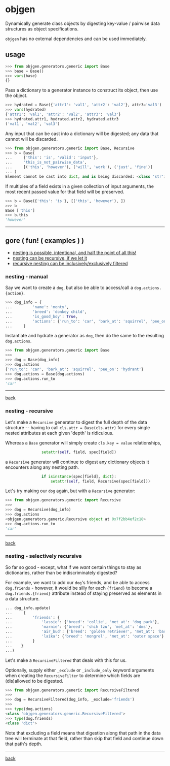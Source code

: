 # objgen

Dynamically generate class objects by digesting key-value / pairwise data structures as object specifications.

`objgen` has no external dependencies and can be used immediately.


## usage

```python
>>> from objgen.generators.generic import Base
>>> base = Base()
>>> vars(base)
{}
```

Pass a dictionary to a generator instance to construct its object, then use the object.

```python
>>> hydrated = Base({'attr1': 'val1', 'attr2': 'val2'}, attr3='val3')
>>> vars(hydrated)
{'attr1': 'val1', 'attr2': 'val2', 'attr3': 'val3'}
>>> hydrated.attr1, hydrated.attr2, hydrated.attr3
('val1', 'val2', 'val3')
```

Any input that can be cast into a dictionary will be digested; any data that cannot will be discarded.


```python
>>> from objgen.generators.generic import Base, Recursive
>>> b = Base(
...     {'this': 'is', 'valid': 'input'},
...     'this_is_not_pairwise_data',
...     [('this', 'however'), ('will', 'work'), ('just', 'fine')]
... )
Element cannot be cast into dict, and is being discarded: <class 'str'> this_is_not_pairwise_data
```

If multiples of a field exists in a given collection of input arguments, the most recent passed value for that field will be preserved.



```python
>>> b = Base({'this': 'is'}, [('this', 'however'), ])
>>> b
Base ['this']
>>> b.this
'however'
```

----

## gore ( fun! ( examples ) ) <a name="ex"></a>

+ [nesting is possible, intentional, and half the point of all this!](#ex_nesting_manual)
+ [nesting can be recursive, if we let it](#ex_nesting_recursive)
+ [recursive nesting can be inclusively/exclusively filtered](#ex_nesting_selective)


### nesting - manual <a name="ex_nesting_manual"></a>

Say we want to create a `dog`, but also be able to access/call a `dog.actions.{action}`.
```python
>>> dog_info = {
...         'name': 'monty',
...         'breed': 'donkey child',
...         'is_good_boy': True,
...         'actions': {'run_to': 'car', 'bark_at': 'squirrel', 'pee_on': 'hydrant'},
...     }
```

Instantiate and hydrate a generator as `dog`, then do the same to the resulting `dog.actions`.

```python
>>> from objgen.generators.generic import Base
>>>
>>> dog = Base(dog_info)
>>> dog.actions
{'run_to': 'car', 'bark_at': 'squirrel', 'pee_on': 'hydrant'}
>>> dog.actions = Base(dog.actions)
>>> dog.actions.run_to
'car'
```

----
[back](#ex)

### nesting - recursive <a name="ex_nesting_recursive"></a>

Let's make a `Recursive` generator to digest the full depth of the data structure -- having to call `cls.attr = Base(cls.attr)` for every single nested attributes at each given 'depth' is ridiculous.

Whereas a `Base` generator will simply create `cls.key = value` relationships,
```python
                setattr(self, field, spec[field])
```

a `Recursive` generator will continue to digest any dictionary objects it encounters along any nesting path.

```python
                if isinstance(spec[field], dict):
                    setattr(self, field, Recursive(spec[field]))
```

Let's try making our `dog` again, but with a `Recursive` generator:

```python
>>> from objgen.generators.generic import Recursive
>>>
>>> dog = Recursive(dog_info)
>>> dog.actions
<objgen.generators.generic.Recursive object at 0x7f2bb4ef2c18>
>>> dog.actions.run_to
'car'
```

----
[back](#ex)

### nesting -  selectively recursive <a name="ex_nesting_selective"></a>

So far so good - except, what if we *want* certain things to stay as dictionaries, rather than be indiscriminately digested?

For example, we want to add our `dog`'s friends, and be able to access `dog.friends` - however, it would be silly for each `{friend}` to become a `dog.friends.{friend}` attribute instead of staying preserved as elements in a data structure.

```python
... dog_info.update(
...     {
...         'friends': {
...             'lassie': {'breed': 'collie', 'met_at': 'dog park'},
...             'marnie': {'breed': 'shih tzu', 'met_at': 'dms'},
...             'air_bud': {'breed': 'golden retriever', 'met_at': 'basketball courts'},
...             'laika': {'breed': 'mongrel', 'met_at': 'outer space'}
...         }
...    }
...)
```

Let's make a `RecursiveFiltered` that deals with this for us.

Optionally, supply either `_exclude` or `_include_only` keyword arguments when creating the `RecursiveFilter` to determine which fields are (dis)allowed to be digested.

```python
>>> from objgen.generators.generic import RecursiveFiltered
>>>
>>> dog = RecursiveFiltered(dog_info, _exclude='friends')
>>>
>>> type(dog.actions)
<class 'objgen.generators.generic.RecursiveFiltered'>
>>> type(dog.friends)
<class 'dict'>

```

Note that excluding a field means that digestion along that path in the data tree will terminate at that field, rather than skip that field and continue down that path's depth.

----
[back](#ex)
